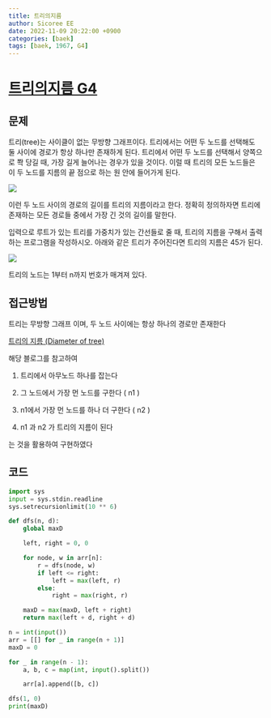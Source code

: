 ```yaml
---
title: 트리의지름
author: Sicoree EE
date: 2022-11-09 20:22:00 +0900
categories: [baek]
tags: [baek, 1967, G4]
---
```


# [트리의지름 G4](https://www.acmicpc.net/problem/1967)

## 문제

트리(tree)는 사이클이 없는 무방향 그래프이다. 트리에서는 어떤 두 노드를 선택해도 둘 사이에 경로가 항상 하나만 존재하게 된다. 트리에서 어떤 두 노드를 선택해서 양쪽으로 쫙 당길 때, 가장 길게 늘어나는 경우가 있을 것이다. 이럴 때 트리의 모든 노드들은 이 두 노드를 지름의 끝 점으로 하는 원 안에 들어가게 된다.

![](https://www.acmicpc.net/JudgeOnline/upload/201007/ttrrtrtr.png)

이런 두 노드 사이의 경로의 길이를 트리의 지름이라고 한다. 정확히 정의하자면 트리에 존재하는 모든 경로들 중에서 가장 긴 것의 길이를 말한다.

입력으로 루트가 있는 트리를 가중치가 있는 간선들로 줄 때, 트리의 지름을 구해서 출력하는 프로그램을 작성하시오. 아래와 같은 트리가 주어진다면 트리의 지름은 45가 된다.

![](https://www.acmicpc.net/JudgeOnline/upload/201007/tttttt.png)

트리의 노드는 1부터 n까지 번호가 매겨져 있다. 

## 접근방법

트리는 무방향 그래프 이며, 두 노드 사이에는 항상 하나의 경로만 존재한다

[트리의 지름 (Diameter of tree)](https://koosaga.com/14)

해당 블로그를 참고하여

1. 트리에서 아무노드 하나를 잡는다

2. 그 노드에서 가장 먼 노드를 구한다 ( n1 )

3. n1에서 가장 먼 노드를 하나 더 구한다 ( n2 )

4. n1 과 n2 가 트리의 지름이 된다

는 것을 활용하여 구현하였다

## 코드

```python
import sys
input = sys.stdin.readline
sys.setrecursionlimit(10 ** 6)

def dfs(n, d):    
    global maxD

    left, right = 0, 0

    for node, w in arr[n]:
        r = dfs(node, w)
        if left <= right:
            left = max(left, r)
        else:
            right = max(right, r)

    maxD = max(maxD, left + right)
    return max(left + d, right + d)

n = int(input())
arr = [[] for _ in range(n + 1)]
maxD = 0

for _ in range(n - 1):
    a, b, c = map(int, input().split())

    arr[a].append([b, c])

dfs(1, 0)
print(maxD)
```
